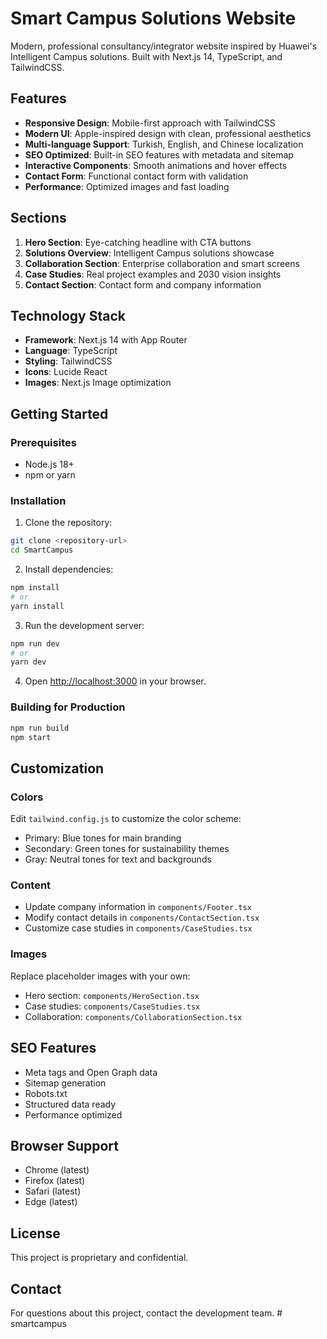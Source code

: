 # Smart Campus Solutions Website

Modern, professional consultancy/integrator website inspired by Huawei's Intelligent Campus solutions. Built with Next.js 14, TypeScript, and TailwindCSS.

## Features

- **Responsive Design**: Mobile-first approach with TailwindCSS
- **Modern UI**: Apple-inspired design with clean, professional aesthetics
- **Multi-language Support**: Turkish, English, and Chinese localization
- **SEO Optimized**: Built-in SEO features with metadata and sitemap
- **Interactive Components**: Smooth animations and hover effects
- **Contact Form**: Functional contact form with validation
- **Performance**: Optimized images and fast loading

## Sections

1. **Hero Section**: Eye-catching headline with CTA buttons
2. **Solutions Overview**: Intelligent Campus solutions showcase
3. **Collaboration Section**: Enterprise collaboration and smart screens
4. **Case Studies**: Real project examples and 2030 vision insights
5. **Contact Section**: Contact form and company information

## Technology Stack

- **Framework**: Next.js 14 with App Router
- **Language**: TypeScript
- **Styling**: TailwindCSS
- **Icons**: Lucide React
- **Images**: Next.js Image optimization

## Getting Started

### Prerequisites

- Node.js 18+ 
- npm or yarn

### Installation

1. Clone the repository:
```bash
git clone <repository-url>
cd SmartCampus
```

2. Install dependencies:
```bash
npm install
# or
yarn install
```

3. Run the development server:
```bash
npm run dev
# or
yarn dev
```

4. Open [http://localhost:3000](http://localhost:3000) in your browser.

### Building for Production

```bash
npm run build
npm start
```

## Customization

### Colors
Edit `tailwind.config.js` to customize the color scheme:
- Primary: Blue tones for main branding
- Secondary: Green tones for sustainability themes
- Gray: Neutral tones for text and backgrounds

### Content
- Update company information in `components/Footer.tsx`
- Modify contact details in `components/ContactSection.tsx`
- Customize case studies in `components/CaseStudies.tsx`

### Images
Replace placeholder images with your own:
- Hero section: `components/HeroSection.tsx`
- Case studies: `components/CaseStudies.tsx`
- Collaboration: `components/CollaborationSection.tsx`

## SEO Features

- Meta tags and Open Graph data
- Sitemap generation
- Robots.txt
- Structured data ready
- Performance optimized

## Browser Support

- Chrome (latest)
- Firefox (latest)
- Safari (latest)
- Edge (latest)

## License

This project is proprietary and confidential.

## Contact

For questions about this project, contact the development team.
#   s m a r t c a m p u s 
 
 